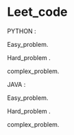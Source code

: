 




# Leet_code
PYTHON :


  Easy_problem.
 
  Hard_problem .
  
  complex_problem.


  

JAVA :




 Easy_problem.
  
  Hard_problem .
  
  complex_problem.


